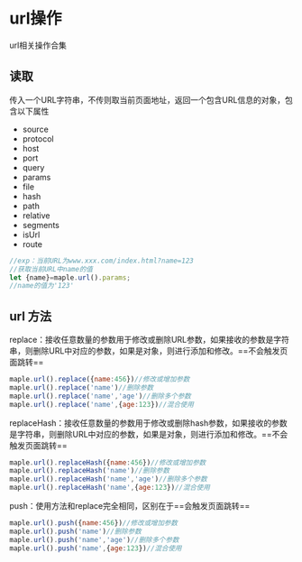 # url操作
url相关操作合集
## 读取
传入一个URL字符串，不传则取当前页面地址，返回一个包含URL信息的对象，包含以下属性
* source
* protocol
* host
* port
* query
* params
* file
* hash
* path
* relative
* segments
* isUrl
* route
```javascript
//exp：当前URL为www.xxx.com/index.html?name=123
//获取当前URL中name的值
let {name}=maple.url().params;
//name的值为'123'
```
## url 方法
replace：接收任意数量的参数用于修改或删除URL参数，如果接收的参数是字符串，则删除URL中对应的参数，如果是对象，则进行添加和修改。==不会触发页面跳转==
```javascript
maple.url().replace({name:456})//修改或增加参数
maple.url().replace('name')//删除参数
maple.url().replace('name','age')//删除多个参数
maple.url().replace('name',{age:123})//混合使用
```
replaceHash：接收任意数量的参数用于修改或删除hash参数，如果接收的参数是字符串，则删除URL中对应的参数，如果是对象，则进行添加和修改。==不会触发页面跳转==
```javascript
maple.url().replaceHash({name:456})//修改或增加参数
maple.url().replaceHash('name')//删除参数
maple.url().replaceHash('name','age')//删除多个参数
maple.url().replaceHash('name',{age:123})//混合使用
```
push：使用方法和replace完全相同，区别在于==会触发页面跳转==
```javascript
maple.url().push({name:456})//修改或增加参数
maple.url().push('name')//删除参数
maple.url().push('name','age')//删除多个参数
maple.url().push('name',{age:123})//混合使用
```
